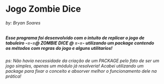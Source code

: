 <h1>Jogo Zombie Dice</h1>
<h6>by: Bryan Soares</h6>
<h5>Esse programa foi desenvolvido com o intuito de replicar o jogo de tabuleiro -=-=@ ZOMBIE DICE @ =-=- utilizando um package contendo os métodos com regras do jogo e alguns utilitarios!</h5>
<h6>ps: Não havia necessidade da criação de um PACKAGE pelo fato de ser um jogo simples, apenas um módulo já resolveria! Acabei utilizando um package para fixar o conceito e absorver melhor o funcionamento dele na prática!</h6>
